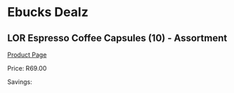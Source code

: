 
# Ebucks Dealz
## LOR Espresso Coffee Capsules (10) - Assortment
[Product Page](https://www.ebucks.com/web/shop/productSelected.do?prodId=576741885&catId=363410833)

Price: R69.00

Savings: 


	